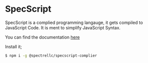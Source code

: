 # SpecScript
SpecScript is a complied programming langauge, it gets compiled to JavaScript Code. It is ment to simplify JavaScript Syntax.

You can find the documentation [here](https://github.com/Spec-Script/docs)

Install it;
```sh
$ npm i -g @spectrellc/specscript-complier
```
